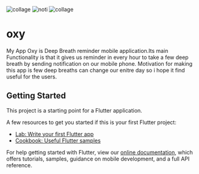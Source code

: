 ![collage](https://user-images.githubusercontent.com/26668360/224685569-4b9c212b-6a43-4ea4-9e11-625c1b304c05.jpg)
![noti](https://user-images.githubusercontent.com/26668360/224686136-15585bb0-2eca-4e93-8aab-7e3898db8218.jpg)
![collage](https://user-images.githubusercontent.com/26668360/224686144-eb933bbf-d023-40d6-8cd2-e3cf1e534bf5.jpg)

# oxy

My App Oxy is Deep Breath reminder mobile application.Its main Functionality is that it gives us reminder in every hour to take a few deep breath by sending notification on our mobile phone.
Motivation for making this app is few deep breaths can change our enitre day so i hope it find useful for the users.

## Getting Started

This project is a starting point for a Flutter application.

A few resources to get you started if this is your first Flutter project:

- [Lab: Write your first Flutter app](https://flutter.dev/docs/get-started/codelab)
- [Cookbook: Useful Flutter samples](https://flutter.dev/docs/cookbook)

For help getting started with Flutter, view our
[online documentation](https://flutter.dev/docs), which offers tutorials,
samples, guidance on mobile development, and a full API reference.
